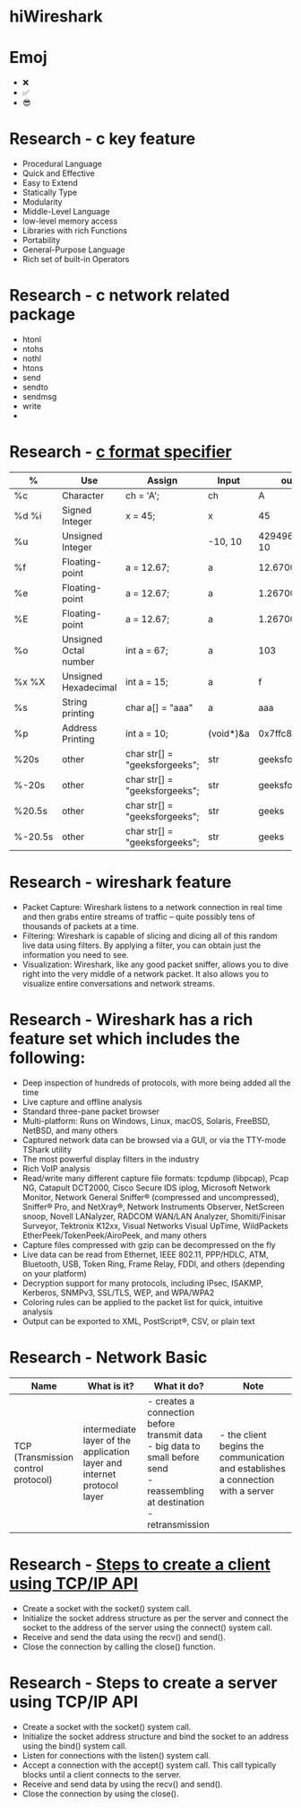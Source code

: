# hiWireshark

# Emoj

- ❌ 
- ✅
- 😎
# Research - c key feature

- Procedural Language
- Quick and Effective
- Easy to Extend
- Statically Type
- Modularity
- Middle-Level Language
- low-level memory access
- Libraries with rich Functions
- Portability
- General-Purpose Language
- Rich set of built-in Operators

# Research - c network related package

- htonl
- ntohs
- nothl
- htons
- send
- sendto
- sendmsg
- write
- 

# Research - [c format specifier](https://www.geeksforgeeks.org/format-specifiers-in-c/)

| % | Use | Assign | Input | output |
|---|-----|--------|-------|--------|
| %c | Character | ch = 'A'; | ch | A |
| %d %i | Signed Integer | x = 45; | x | 45 |
| %u | Unsigned Integer |  | -10, 10 | 4294967286, 10 |
| %f | Floating-point | a = 12.67; | a | 12.670000 |
| %e | Floating-point | a = 12.67; | a | 1.267000e+01 |
| %E | Floating-point | a = 12.67; | a | 1.267000E+01 | 
| %o | Unsigned Octal number | int a = 67; | a | 103 |
| %x %X | Unsigned Hexadecimal | int a = 15; | a | f |
| %s | String printing | char a[] = "aaa" | a | aaa |
| %p | Address Printing | int a = 10; | (void*)&a | 0x7ffc85861624 |
| %20s | other | char str[] = "geeksforgeeks"; | str |        geeksforgeeks |
| %-20s | other | char str[] = "geeksforgeeks"; | str | geeksforgeeks        |
| %20.5s | other | char str[] = "geeksforgeeks"; | str |                geeks |
| %-20.5s | other | char str[] = "geeksforgeeks"; | str | geeks |

# Research - wireshark feature

- Packet Capture: Wireshark listens to a network connection in real time and then grabs entire streams of traffic – quite possibly tens of thousands of packets at a time.
- Filtering: Wireshark is capable of slicing and dicing all of this random live data using filters. By applying a filter, you can obtain just the information you need to see.
- Visualization: Wireshark, like any good packet sniffer, allows you to dive right into the very middle of a network packet. It also allows you to visualize entire conversations and network streams.

# Research - Wireshark has a rich feature set which includes the following:

- Deep inspection of hundreds of protocols, with more being added all the time
- Live capture and offline analysis
- Standard three-pane packet browser
- Multi-platform: Runs on Windows, Linux, macOS, Solaris, FreeBSD, NetBSD, and many others
- Captured network data can be browsed via a GUI, or via the TTY-mode TShark utility
- The most powerful display filters in the industry
- Rich VoIP analysis
- Read/write many different capture file formats: tcpdump (libpcap), Pcap NG, Catapult DCT2000, Cisco Secure IDS iplog, Microsoft Network Monitor, Network General Sniffer® (compressed and uncompressed), Sniffer® Pro, and NetXray®, Network Instruments Observer, NetScreen snoop, Novell LANalyzer, RADCOM WAN/LAN Analyzer, Shomiti/Finisar Surveyor, Tektronix K12xx, Visual Networks Visual UpTime, WildPackets EtherPeek/TokenPeek/AiroPeek, and many others
- Capture files compressed with gzip can be decompressed on the fly
- Live data can be read from Ethernet, IEEE 802.11, PPP/HDLC, ATM, Bluetooth, USB, Token Ring, Frame Relay, FDDI, and others (depending on your platform)
- Decryption support for many protocols, including IPsec, ISAKMP, Kerberos, SNMPv3, SSL/TLS, WEP, and WPA/WPA2
- Coloring rules can be applied to the packet list for quick, intuitive analysis
- Output can be exported to XML, PostScript®, CSV, or plain text


# Research - Network Basic

| Name | What is it? | What it do? | Note |
|------|------------|--------------|------|
| TCP (Transmission control protocol) | intermediate layer of the application layer and internet protocol layer | - creates a connection before transmit data <br> - big data to small before send <br> - reassembling at destination <br> - retransmission <br>  | - the client begins the communication and establishes a connection with a server <br> |


# Research - [Steps to create a client using TCP/IP  API](https://aticleworld.com/socket-programming-in-c-using-tcpip/)

- Create a socket with the socket() system call.
- Initialize the socket address structure as per the server and connect the socket to the address of the server using the connect() system call.
- Receive and send the data using the recv() and send().
- Close the connection by calling the close() function.


# Research - Steps to create a server using TCP/IP API

- Create a socket with the socket() system call.
- Initialize the socket address structure and bind the socket to an address using the bind() system call.
- Listen for connections with the listen() system call.
- Accept a connection with the accept() system call. This call typically blocks until a client connects to the server.
- Receive and send data by using the recv() and send().
- Close the connection by using the close().





